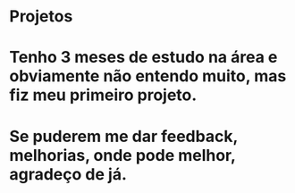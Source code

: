 # Projetos
# Tenho 3 meses de estudo na área e obviamente não entendo muito, mas fiz meu primeiro projeto.
# Se puderem me dar feedback, melhorias, onde pode melhor, agradeço de já.

